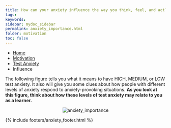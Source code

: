 ```yaml
---
title: How can your anxiety influence the way you think, feel, and act?
tags: 
keywords: 
sidebar: mydoc_sidebar
permalink: anxiety_importance.html
folder: motivation
toc: false
---
```


<ul class="breadcrumb">
    <li><a href="index.html">Home</a></li>
    <li><a href="motivation.html">Motivation</a></li>
    <li><a href="anxiety.html">Test Anxiety</a></li>
    <li class="active">Influence</li>
</ul>

The following figure tells you what it means to have HIGH, MEDIUM, or LOW test anxiety. It also will give you some clues about how people with different levels of anxiety respond to anxiety-provoking situations. **As you look at this figure, think about how these levels of test anxiety may relate to you as a learner.**

<center><img src='images/testanxietylearn1.png' alt="anxiety_importance" /></center>

{% include footers/anxiety_footer.html %}

